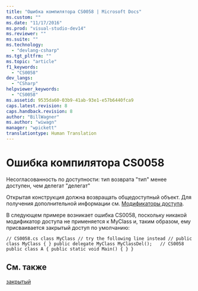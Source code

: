 ```yaml
---
title: "Ошибка компилятора CS0058 | Microsoft Docs"
ms.custom: ""
ms.date: "11/17/2016"
ms.prod: "visual-studio-dev14"
ms.reviewer: ""
ms.suite: ""
ms.technology: 
  - "devlang-csharp"
ms.tgt_pltfrm: ""
ms.topic: "article"
f1_keywords: 
  - "CS0058"
dev_langs: 
  - "CSharp"
helpviewer_keywords: 
  - "CS0058"
ms.assetid: 9535da60-03b9-41ab-93e1-e57b6440fca9
caps.latest.revision: 8
caps.handback.revision: 8
author: "BillWagner"
ms.author: "wiwagn"
manager: "wpickett"
translationtype: Human Translation
---
```

# Ошибка компилятора CS0058
Несогласованность по доступности: тип возврата "тип" менее доступен, чем делегат "делегат"  
  
 Открытая конструкция должна возвращать общедоступный объект. Для получения дополнительной информации см. [Модификаторы доступа](../../csharp/programming-guide/classes-and-structs/access-modifiers.md).  
  
 В следующем примере возникает ошибка CS0058, поскольку никакой модификатор доступа не применяется к MyClass и, таким образом, ему присваивается закрытый доступ по умолчанию:  
  
```  
// CS0058.cs class MyClass // try the following line instead // public class MyClass { } public delegate MyClass MyClassDel();   // CS0058 public class A { public static void Main() { } }  
```  
  
## См. также  
 [закрытый](../../csharp/language-reference/keywords/private.md)